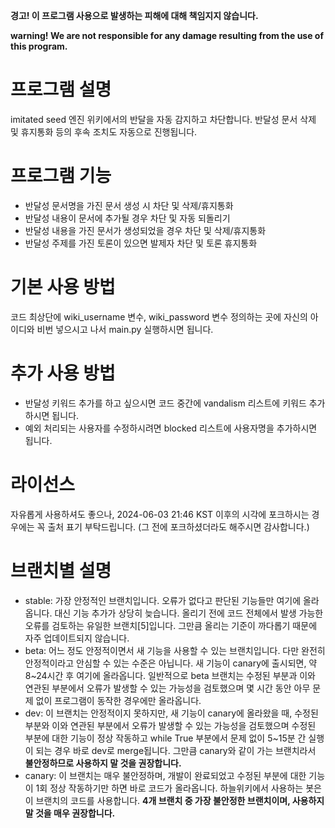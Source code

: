 **경고! 이 프로그램 사용으로 발생하는 피해에 대해 책임지지 않습니다.**

**warning! We are not responsible for any damage resulting from the use of this program.**

# 프로그램 설명
imitated seed 엔진 위키에서의 반달을 자동 감지하고 차단합니다. 반달성 문서 삭제 및 휴지통화 등의 후속 조치도 자동으로 진행됩니다.

# 프로그램 기능
* 반달성 문서명을 가진 문서 생성 시 차단 및 삭제/휴지통화
* 반달성 내용이 문서에 추가될 경우 차단 및 자동 되돌리기
* 반달성 내용을 가진 문서가 생성되었을 경우 차단 및 삭제/휴지통화
* 반달성 주제를 가진 토론이 있으면 발제자 차단 및 토론 휴지통화

# 기본 사용 방법
코드 최상단에 wiki_username 변수, wiki_password 변수 정의하는 곳에 자신의 아이디와 비번 넣으시고 나서 main.py 실행하시면 됩니다.

# 추가 사용 방법
* 반달성 키워드 추가를 하고 싶으시면 코드 중간에 vandalism 리스트에 키워드 추가하시면 됩니다.
* 예외 처리되는 사용자를 수정하시려면 blocked 리스트에 사용자명을 추가하시면 됩니다.

# 라이선스
자유롭게 사용하셔도 좋으나, 2024-06-03 21:46 KST 이후의 시각에 포크하시는 경우에는 꼭 출처 표기 부탁드립니다. (그 전에 포크하셨더라도 해주시면 감사합니다.)

# 브랜치별 설명
* stable: 가장 안정적인 브랜치입니다. 오류가 없다고 판단된 기능들만 여기에 올라옵니다. 대신 기능 추가가 상당히 늦습니다. 올리기 전에 코드 전체에서 발생 가능한 오류를 검토하는 유일한 브랜치[5]입니다. 그만큼 올리는 기준이 까다롭기 때문에 자주 업데이트되지 않습니다.
* beta: 어느 정도 안정적이면서 새 기능을 사용할 수 있는 브랜치입니다. 다만 완전히 안정적이라고 안심할 수 있는 수준은 아닙니다. 새 기능이 canary에 출시되면, 약 8~24시간 후 여기에 올라옵니다. 일반적으로 beta 브랜치는 수정된 부분과 이와 연관된 부분에서 오류가 발생할 수 있는 가능성을 검토했으며 몇 시간 동안 아무 문제 없이 프로그램이 동작한 경우에만 올라옵니다.
* dev: 이 브랜치는 안정적이지 못하지만, 새 기능이 canary에 올라왔을 때, 수정된 부분와 이와 연관된 부분에서 오류가 발생할 수 있는 가능성을 검토했으며 수정된 부분에 대한 기능이 정상 작동하고 while True 부분에서 문제 없이 5~15분 간 실행이 되는 경우 바로 dev로 merge됩니다. 그만큼 canary와 같이 가는 브랜치라서 **불안정하므로 사용하지 말 것을 권장합니다.**
* canary: 이 브랜치는 매우 불안정하며, 개발이 완료되었고 수정된 부분에 대한 기능이 1회 정상 작동하기만 하면 바로 코드가 올라옵니다. 하늘위키에서 사용하는 봇은 이 브랜치의 코드를 사용합니다. **4개 브랜치 중 가장 불안정한 브랜치이며, 사용하지 말 것을 매우 권장합니다.**
